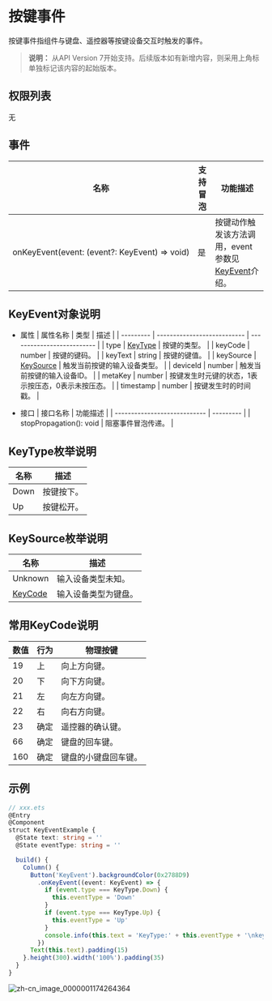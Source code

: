 # 按键事件

按键事件指组件与键盘、遥控器等按键设备交互时触发的事件。

>  **说明：**
>  从API Version 7开始支持。后续版本如有新增内容，则采用上角标单独标记该内容的起始版本。


## 权限列表

无


## 事件

| 名称                                       | 支持冒泡 | 功能描述                                     |
| ---------------------------------------- | ---- | ---------------------------------------- |
| onKeyEvent(event:&nbsp;(event?:&nbsp;KeyEvent)&nbsp;=&gt;&nbsp;void) | 是    | 按键动作触发该方法调用，event参数见[KeyEvent](#keyevent对象说明)介绍。 |


## KeyEvent对象说明

- 属性
  | 属性名称      | 类型                          | 描述                         |
  | --------- | --------------------------- | -------------------------- |
  | type      | [KeyType](#keytype枚举说明)     | 按键的类型。                     |
  | keyCode   | number                      | 按键的键码。                     |
  | keyText   | string                      | 按键的键值。                     |
  | keySource | [KeySource](#keysource枚举说明) | 触发当前按键的输入设备类型。             |
  | deviceId  | number                      | 触发当前按键的输入设备ID。             |
  | metaKey   | number                      | 按键发生时元键的状态，1表示按压态，0表示未按压态。 |
  | timestamp | number                      | 按键发生时的时间戳。                 |


- 接口
  | 接口名称                         | 功能描述      |
  | ---------------------------- | --------- |
  | stopPropagation():&nbsp;void | 阻塞事件冒泡传递。 |

## KeyType枚举说明
| 名称   | 描述    |
| ---- | ----- |
| Down | 按键按下。 |
| Up   | 按键松开。 |


## KeySource枚举说明
| 名称                      | 描述         |
| ----------------------- | ---------- |
| Unknown                 | 输入设备类型未知。  |
| [KeyCode](#常用keycode说明) | 输入设备类型为键盘。 |

## 常用KeyCode说明
| 数值   | 行为   | 物理按键       |
| ---- | ---- | ---------- |
| 19   | 上    | 向上方向键。     |
| 20   | 下    | 向下方向键。     |
| 21   | 左    | 向左方向键。     |
| 22   | 右    | 向右方向键。     |
| 23   | 确定   | 遥控器的确认键。   |
| 66   | 确定   | 键盘的回车键。    |
| 160  | 确定   | 键盘的小键盘回车键。 |


## 示例

```ts
// xxx.ets
@Entry
@Component
struct KeyEventExample {
  @State text: string = ''
  @State eventType: string = ''

  build() {
    Column() {
      Button('KeyEvent').backgroundColor(0x2788D9)
        .onKeyEvent((event: KeyEvent) => {
          if (event.type === KeyType.Down) {
            this.eventType = 'Down'
          }
          if (event.type === KeyType.Up) {
            this.eventType = 'Up'
          }
          console.info(this.text = 'KeyType:' + this.eventType + '\nkeyCode:' + event.keyCode + '\nkeyText:' + event.keyText)
        })
      Text(this.text).padding(15)
    }.height(300).width('100%').padding(35)
  }
}
```

![zh-cn_image_0000001174264364](figures/zh-cn_image_0000001174264364.gif)
